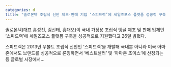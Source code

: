 ```yaml
---
categories: d
title: "솔로몬텍 조립식 선반 제조·판매 기업 ‘스피드랙’에 세일즈포스 플랫폼 성공적 구축"
---
```

솔로몬텍(대표 홍성진, 김선태, 홍대오)이 국내 가정용 조립식 앵글 제조 및 판매 업체인 ‘스피드랙’에 세일즈포스 플랫폼 구축을 성공적으로 지원했다고 26일 밝혔다. 

스피드랙은 2013년 무볼트 조립식 선반인 ‘스피드랙’을 개발해 국내뿐 아니라 미국 아마존에서도 브랜드를 성공적으로 론칭하면서 ‘베스트셀러’ 및 ‘아마존 초이스’에 선정되는 등 글로벌 시장에서...
